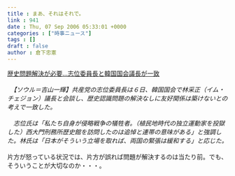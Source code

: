 ```yaml
---
title : まあ、それはそれで。
link : 941
date : Thu, 07 Sep 2006 05:33:01 +0000
categories : ["時事ニュース"]
tags : []
draft : false
author : 倉下忠憲
---
```


<A HREF="http://www.yomiuri.co.jp/politics/news/20060906ia22.htm" TARGET="_blank">歴史問題解決が必要…志位委員長と韓国国会議長が一致</A><BR><BR>　<I>【ソウル＝吉山一輝】共産党の志位委員長は６日、韓国国会で林采正（イム・チェジョン）議長と会談し、歴史認識問題の解決なしに友好関係は築けないとの考えで一致した。<BR><BR>　志位氏は「私たち自身が侵略戦争の犠牲者。（植民地時代の独立運動家を投獄した）西大門刑務所歴史館を訪問したのは追悼と連帯の意味がある」と強調した。林氏は「日本がそういう立場を取れば、両国の緊張は緩和する」と応じた。</I><BR><BR>片方が怒っている状況では、片方が誤れば問題が解決するのは当たり前。でも、そういうことが大切なのか・・・。<br><br>
